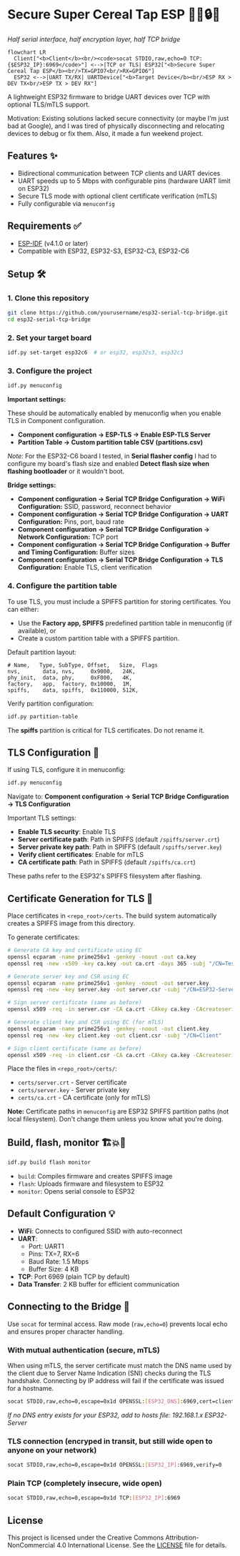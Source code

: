 # Secure Super Cereal Tap ESP 💁‍♂️🔒🌉
*Half serial interface, half encryption layer, half TCP bridge*

```mermaid
flowchart LR
  Client["<b>Client</b><br/><code>socat STDIO,raw,echo=0 TCP:{$ESP32_IP}:6969</code>"] <-->|TCP or TLS| ESP32["<b>Secure Super Cereal Tap ESP</b><br/>TX=GPIO7<br/>RX=GPIO6"]
  ESP32 <-->|UART TX/RX| UARTDevice["<b>Target Device</b><br/>ESP RX > DEV TX<br/>ESP TX > DEV RX"]
```

A lightweight ESP32 firmware to bridge UART devices over TCP with optional TLS/mTLS support.

Motivation: Existing solutions lacked secure connectivity (or maybe I’m just bad at Google), and I was tired of physically disconnecting and relocating devices to debug or fix them. Also, it made a fun weekend project.

## Features ✨

- Bidirectional communication between TCP clients and UART devices
- UART speeds up to 5 Mbps with configurable pins (hardware UART limit on ESP32)
- Secure TLS mode with optional client certificate verification (mTLS)
- Fully configurable via `menuconfig`

## Requirements ✅

- [ESP-IDF](https://docs.espressif.com/projects/esp-idf/en/latest/esp32/get-started/) (v4.1.0 or later)
- Compatible with ESP32, ESP32-S3, ESP32-C3, ESP32-C6

## Setup 🛠️

### 1. Clone this repository

```bash
git clone https://github.com/yourusername/esp32-serial-tcp-bridge.git
cd esp32-serial-tcp-bridge
```

### 2. Set your target board

```bash
idf.py set-target esp32c6  # or esp32, esp32s3, esp32c3
```

### 3. Configure the project

```bash
idf.py menuconfig
```

**Important settings:**

These should be automatically enabled by menuconfig when you enable TLS in Component configuration.

- **Component configuration → ESP-TLS → Enable ESP-TLS Server**
- **Partition Table → Custom partition table CSV (partitions.csv)**

*Note:* For the ESP32-C6 board I tested, in **Serial flasher config** I had to configure my board's flash size and enabled **Detect flash size when flashing bootloader** or it wouldn't boot.

**Bridge settings:**
- **Component configuration → Serial TCP Bridge Configuration → WiFi Configuration:** SSID, password, reconnect behavior
- **Component configuration → Serial TCP Bridge Configuration → UART Configuration:** Pins, port, baud rate
- **Component configuration → Serial TCP Bridge Configuration → Network Configuration:** TCP port
- **Component configuration → Serial TCP Bridge Configuration → Buffer and Timing Configuration:** Buffer sizes
- **Component configuration → Serial TCP Bridge Configuration → TLS Configuration:** Enable TLS, client verification

### 4. Configure the partition table

To use TLS, you must include a SPIFFS partition for storing certificates. You can either:

- Use the **Factory app, SPIFFS** predefined partition table in menuconfig (if available), or
- Create a custom partition table with a SPIFFS partition.

Default partition layout:

```csv
# Name,   Type, SubType, Offset,   Size,  Flags
nvs,       data, nvs,     0x9000,   24K,
phy_init,  data, phy,     0xF000,   4K,
factory,   app,  factory, 0x10000,  1M,
spiffs,    data, spiffs,  0x110000, 512K,
```

Verify partition configuration:

```bash
idf.py partition-table
```

The **spiffs** partition is critical for TLS certificates. Do not rename it.

## TLS Configuration 🔐

If using TLS, configure it in menuconfig:

```bash
idf.py menuconfig
```

Navigate to: **Component configuration → Serial TCP Bridge Configuration → TLS Configuration**

Important TLS settings:

- **Enable TLS security**: Enable TLS
- **Server certificate path**: Path in SPIFFS (default `/spiffs/server.crt`)
- **Server private key path**: Path in SPIFFS (default `/spiffs/server.key`)
- **Verify client certificates**: Enable for mTLS
- **CA certificate path**: Path in SPIFFS (default `/spiffs/ca.crt`)

These paths refer to the ESP32's SPIFFS filesystem after flashing.

## Certificate Generation for TLS 🪪

Place certificates in `<repo_root>/certs`. The build system automatically creates a SPIFFS image from this directory.

To generate certificates:

```bash
# Generate CA key and certificate using EC
openssl ecparam -name prime256v1 -genkey -noout -out ca.key
openssl req -new -x509 -key ca.key -out ca.crt -days 365 -subj "/CN=Test-CA"

# Generate server key and CSR using EC
openssl ecparam -name prime256v1 -genkey -noout -out server.key
openssl req -new -key server.key -out server.csr -subj "/CN=ESP32-Server"

# Sign server certificate (same as before)
openssl x509 -req -in server.csr -CA ca.crt -CAkey ca.key -CAcreateserial -out server.crt -days 365

# Generate client key and CSR using EC (for mTLS)
openssl ecparam -name prime256v1 -genkey -noout -out client.key
openssl req -new -key client.key -out client.csr -subj "/CN=Client"

# Sign client certificate (same as before)
openssl x509 -req -in client.csr -CA ca.crt -CAkey ca.key -CAcreateserial -out client.crt -days 365
```
Place the files in `<repo_root>/certs/`:

- `certs/server.crt` - Server certificate
- `certs/server.key` - Server private key
- `certs/ca.crt` - CA certificate (only for mTLS)

**Note:** Certificate paths in `menuconfig` are ESP32 SPIFFS partition paths (not local filesystem). Don't change them unless you know what you're doing.

## Build, flash, monitor 🏗️💥🧐

```bash
idf.py build flash monitor
```

- `build`: Compiles firmware and creates SPIFFS image
- `flash`: Uploads firmware and filesystem to ESP32
- `monitor`: Opens serial console to ESP32

## Default Configuration 💡

- **WiFi**: Connects to configured SSID with auto-reconnect
- **UART**:
  - Port: UART1
  - Pins: TX=7, RX=6
  - Baud Rate: 1.5 Mbps
  - Buffer Size: 4 KB
- **TCP**: Port 6969 (plain TCP by default)
- **Data Transfer**: 2 KB buffer for efficient communication

## Connecting to the Bridge 🔌

Use `socat` for terminal access. Raw mode (`raw,echo=0`) prevents local echo and ensures proper character handling.

### With mutual authentication (secure, mTLS)

When using mTLS, the server certificate must match the DNS name used by the client due to Server Name Indication (SNI) checks during the TLS handshake. Connecting by IP address will fail if the certificate was issued for a hostname.

```bash
socat STDIO,raw,echo=0,escape=0x1d OPENSSL:[ESP32_DNS]:6969,cert=client.crt,key=client.key,cafile=ca.crt,verify=1
```

*If no DNS entry exists for your ESP32, add to hosts file: 192.168.1.x ESP32-Server*

### TLS connection (encryped in transit, but still wide open to anyone on your network)

```bash
socat STDIO,raw,echo=0,escape=0x1d OPENSSL:[ESP32_IP]:6969,verify=0
```

### Plain TCP (completely insecure, wide open)

```bash
socat STDIO,raw,echo=0,escape=0x1d TCP:[ESP32_IP]:6969
```

## License

This project is licensed under the Creative Commons Attribution-NonCommercial 4.0 International License.
See the [LICENSE](LICENSE) file for details.
